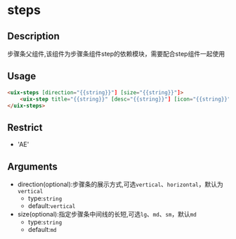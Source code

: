 # steps
## Description
步骤条父组件,该组件为步骤条组件step的依赖模块，需要配合step组件一起使用

## Usage
``` html
<uix-steps [direction="{{string}}"] [size="{{string}}"]>
    <uix-step title="{{string}}" [desc="{{string}}"] [icon="{{string}}"] [status="{{string}}"]></uix-step>
</uix-steps>
```
## Restrict
- 'AE'

## Arguments

- direction(optional):步骤条的展示方式,可选`vertical`、`horizontal`，默认为`vertical`
    - type:`string`
    - default:`vertical`
- size(optional):指定步骤条中间线的长短,可选`lg`、`md`、`sm`，默认`md`
    - type:`string`
    - default:`md`
